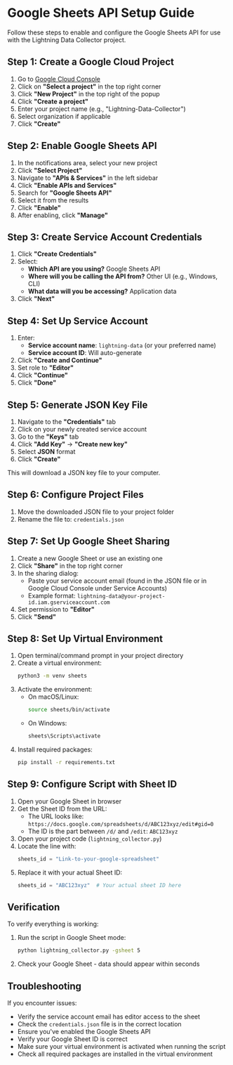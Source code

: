 # Google Sheets API Setup Guide

Follow these steps to enable and configure the Google Sheets API for use with the Lightning Data Collector project.

## Step 1: Create a Google Cloud Project

1. Go to [Google Cloud Console](https://console.cloud.google.com/)
2. Click on **"Select a project"** in the top right corner
3. Click **"New Project"** in the top right of the popup
4. Click **"Create a project"**
5. Enter your project name (e.g., "Lightning-Data-Collector")
6. Select organization if applicable
7. Click **"Create"**

## Step 2: Enable Google Sheets API

1. In the notifications area, select your new project
2. Click **"Select Project"**
3. Navigate to **"APIs & Services"** in the left sidebar
4. Click **"Enable APIs and Services"**
5. Search for **"Google Sheets API"**
6. Select it from the results
7. Click **"Enable"**
8. After enabling, click **"Manage"**

## Step 3: Create Service Account Credentials

1. Click **"Create Credentials"**
2. Select:
   - **Which API are you using?** Google Sheets API
   - **Where will you be calling the API from?** Other UI (e.g., Windows, CLI)
   - **What data will you be accessing?** Application data
3. Click **"Next"**

## Step 4: Set Up Service Account

1. Enter:
   - **Service account name**: `lightning-data` (or your preferred name)
   - **Service account ID**: Will auto-generate
2. Click **"Create and Continue"**
3. Set role to **"Editor"**
4. Click **"Continue"**
5. Click **"Done"**

## Step 5: Generate JSON Key File

1. Navigate to the **"Credentials"** tab
2. Click on your newly created service account
3. Go to the **"Keys"** tab
4. Click **"Add Key"** → **"Create new key"**
5. Select **JSON** format
6. Click **"Create"**

This will download a JSON key file to your computer.

## Step 6: Configure Project Files

1. Move the downloaded JSON file to your project folder
2. Rename the file to: `credentials.json`

## Step 7: Set Up Google Sheet Sharing

1. Create a new Google Sheet or use an existing one
2. Click **"Share"** in the top right corner
3. In the sharing dialog:
   - Paste your service account email (found in the JSON file or in Google Cloud Console under Service Accounts)
   - Example format: `lightning-data@your-project-id.iam.gserviceaccount.com`
4. Set permission to **"Editor"**
5. Click **"Send"**

## Step 8: Set Up Virtual Environment

1. Open terminal/command prompt in your project directory
2. Create a virtual environment:
   ```bash
   python3 -m venv sheets
   ```
3. Activate the environment:
   - On macOS/Linux:
     ```bash
     source sheets/bin/activate
     ```
   - On Windows:
     ```bash
     sheets\Scripts\activate
     ```
4. Install required packages:
   ```bash
   pip install -r requirements.txt
   ```

## Step 9: Configure Script with Sheet ID

1. Open your Google Sheet in browser
2. Get the Sheet ID from the URL:
   - The URL looks like: `https://docs.google.com/spreadsheets/d/ABC123xyz/edit#gid=0`
   - The ID is the part between `/d/` and `/edit`: `ABC123xyz`
3. Open your project code (`lightning_collector.py`)
4. Locate the line with:
   ```python
   sheets_id = "Link-to-your-google-spreadsheet"
   ```
5. Replace it with your actual Sheet ID:
   ```python
   sheets_id = "ABC123xyz"  # Your actual sheet ID here
   ```

## Verification

To verify everything is working:
1. Run the script in Google Sheet mode:
   ```bash
   python lightning_collector.py -gsheet 5
   ```
2. Check your Google Sheet - data should appear within seconds

## Troubleshooting

If you encounter issues:
- Verify the service account email has editor access to the sheet
- Check the `credentials.json` file is in the correct location
- Ensure you've enabled the Google Sheets API
- Verify your Google Sheet ID is correct
- Make sure your virtual environment is activated when running the script
- Check all required packages are installed in the virtual environment
